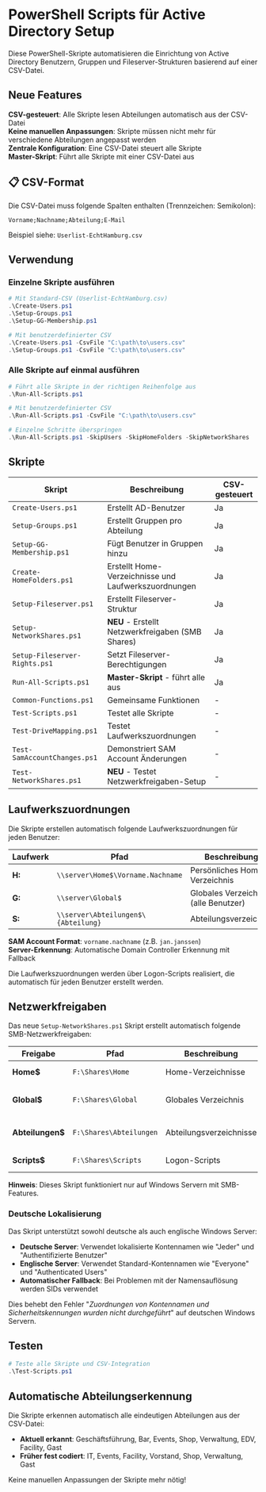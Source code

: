 # PowerShell Scripts für Active Directory Setup

Diese PowerShell-Skripte automatisieren die Einrichtung von Active Directory Benutzern, Gruppen und Fileserver-Strukturen basierend auf einer CSV-Datei.

## Neue Features

**CSV-gesteuert**: Alle Skripte lesen Abteilungen automatisch aus der CSV-Datei  
**Keine manuellen Anpassungen**: Skripte müssen nicht mehr für verschiedene Abteilungen angepasst werden  
**Zentrale Konfiguration**: Eine CSV-Datei steuert alle Skripte  
**Master-Skript**: Führt alle Skripte mit einer CSV-Datei aus  

## 📋 CSV-Format

Die CSV-Datei muss folgende Spalten enthalten (Trennzeichen: Semikolon):
```
Vorname;Nachname;Abteilung;E-Mail
```

Beispiel siehe: `Userlist-EchtHamburg.csv`

## Verwendung

### Einzelne Skripte ausführen
```powershell
# Mit Standard-CSV (Userlist-EchtHamburg.csv)
.\Create-Users.ps1
.\Setup-Groups.ps1
.\Setup-GG-Membership.ps1

# Mit benutzerdefinierter CSV
.\Create-Users.ps1 -CsvFile "C:\path\to\users.csv"
.\Setup-Groups.ps1 -CsvFile "C:\path\to\users.csv"
```

### Alle Skripte auf einmal ausführen
```powershell
# Führt alle Skripte in der richtigen Reihenfolge aus
.\Run-All-Scripts.ps1

# Mit benutzerdefinierter CSV
.\Run-All-Scripts.ps1 -CsvFile "C:\path\to\users.csv"

# Einzelne Schritte überspringen
.\Run-All-Scripts.ps1 -SkipUsers -SkipHomeFolders -SkipNetworkShares
```

## Skripte

| Skript | Beschreibung | CSV-gesteuert |
|--------|-------------|---------------|
| `Create-Users.ps1` | Erstellt AD-Benutzer | Ja |
| `Setup-Groups.ps1` | Erstellt Gruppen pro Abteilung | Ja |
| `Setup-GG-Membership.ps1` | Fügt Benutzer in Gruppen hinzu | Ja |
| `Create-HomeFolders.ps1` | Erstellt Home-Verzeichnisse und Laufwerkszuordnungen | Ja |
| `Setup-Fileserver.ps1` | Erstellt Fileserver-Struktur | Ja |
| `Setup-NetworkShares.ps1` | **NEU** - Erstellt Netzwerkfreigaben (SMB Shares) | Ja |
| `Setup-Fileserver-Rights.ps1` | Setzt Fileserver-Berechtigungen | Ja |
| `Run-All-Scripts.ps1` | **Master-Skript** - führt alle aus | Ja |
| `Common-Functions.ps1` | Gemeinsame Funktionen | - |
| `Test-Scripts.ps1` | Testet alle Skripte | - |
| `Test-DriveMapping.ps1` | Testet Laufwerkszuordnungen | - |
| `Test-SamAccountChanges.ps1` | Demonstriert SAM Account Änderungen | - |
| `Test-NetworkShares.ps1` | **NEU** - Testet Netzwerkfreigaben-Setup | - |

## Laufwerkszuordnungen

Die Skripte erstellen automatisch folgende Laufwerkszuordnungen für jeden Benutzer:

| Laufwerk | Pfad | Beschreibung |
|----------|------|--------------|
| **H:** | `\\server\Home$\Vorname.Nachname` | Persönliches Home-Verzeichnis |
| **G:** | `\\server\Global$` | Globales Verzeichnis (alle Benutzer) |
| **S:** | `\\server\Abteilungen$\{Abteilung}` | Abteilungsverzeichnis |

**SAM Account Format**: `vorname.nachname` (z.B. `jan.janssen`)  
**Server-Erkennung**: Automatische Domain Controller Erkennung mit Fallback

Die Laufwerkszuordnungen werden über Logon-Scripts realisiert, die automatisch für jeden Benutzer erstellt werden.

## Netzwerkfreigaben

Das neue `Setup-NetworkShares.ps1` Skript erstellt automatisch folgende SMB-Netzwerkfreigaben:

| Freigabe | Pfad | Beschreibung | Berechtigungen |
|----------|------|--------------|---------------|
| **Home$** | `F:\Shares\Home` | Home-Verzeichnisse | Authenticated Users (Change) |
| **Global$** | `F:\Shares\Global` | Globales Verzeichnis | DL_Global-FS_RW (Change) |
| **Abteilungen$** | `F:\Shares\Abteilungen` | Abteilungsverzeichnisse | DL_{Abteilung}-FS_RW (Change) |
| **Scripts$** | `F:\Shares\Scripts` | Logon-Scripts | Authenticated Users (Read) |

**Hinweis**: Dieses Skript funktioniert nur auf Windows Servern mit SMB-Features.

### Deutsche Lokalisierung

Das Skript unterstützt sowohl deutsche als auch englische Windows Server:
- **Deutsche Server**: Verwendet lokalisierte Kontennamen wie "Jeder" und "Authentifizierte Benutzer"
- **Englische Server**: Verwendet Standard-Kontennamen wie "Everyone" und "Authenticated Users"
- **Automatischer Fallback**: Bei Problemen mit der Namensauflösung werden SIDs verwendet

Dies behebt den Fehler "*Zuordnungen von Kontennamen und Sicherheitskennungen wurden nicht durchgeführt*" auf deutschen Windows Servern.

## Testen

```powershell
# Teste alle Skripte und CSV-Integration
.\Test-Scripts.ps1
```

## Automatische Abteilungserkennung

Die Skripte erkennen automatisch alle eindeutigen Abteilungen aus der CSV-Datei:
- **Aktuell erkannt**: Geschäftsführung, Bar, Events, Shop, Verwaltung, EDV, Facility, Gast
- **Früher fest codiert**: IT, Events, Facility, Vorstand, Shop, Verwaltung, Gast

Keine manuellen Anpassungen der Skripte mehr nötig!
